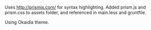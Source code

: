 Uses http://prismjs.com/ for syntax highlighting. Added prism.js and prism.css to assets folder, and referenced in main.less and gruntfile. 

Using Okaidia theme.
